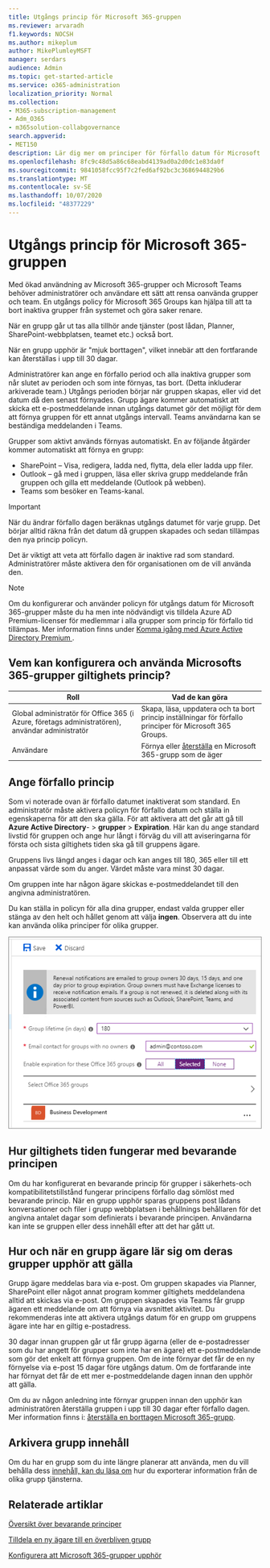 ```yaml
---
title: Utgångs princip för Microsoft 365-gruppen
ms.reviewer: arvaradh
f1.keywords: NOCSH
ms.author: mikeplum
author: MikePlumleyMSFT
manager: serdars
audience: Admin
ms.topic: get-started-article
ms.service: o365-administration
localization_priority: Normal
ms.collection:
- M365-subscription-management
- Adm_O365
- m365solution-collabgovernance
search.appverid:
- MET150
description: Lär dig mer om principer för förfallo datum för Microsoft 365 Groups.
ms.openlocfilehash: 8fc9c48d5a86c68eabd4139ad0a2d0dc1e83da0f
ms.sourcegitcommit: 9841058fcc95f7c2fed6af92bc3c3686944829b6
ms.translationtype: MT
ms.contentlocale: sv-SE
ms.lasthandoff: 10/07/2020
ms.locfileid: "48377229"
---
```

# <a name="microsoft-365-group-expiration-policy"></a>Utgångs princip för Microsoft 365-gruppen

Med ökad användning av Microsoft 365-grupper och Microsoft Teams behöver administratörer och användare ett sätt att rensa oanvända grupper och team. En utgångs policy för Microsoft 365 Groups kan hjälpa till att ta bort inaktiva grupper från systemet och göra saker renare.

När en grupp går ut tas alla tillhör ande tjänster (post lådan, Planner, SharePoint-webbplatsen, teamet etc.) också bort.

När en grupp upphör är "mjuk borttagen", vilket innebär att den fortfarande kan återställas i upp till 30 dagar.

Administratörer kan ange en förfallo period och alla inaktiva grupper som når slutet av perioden och som inte förnyas, tas bort. (Detta inkluderar arkiverade team.) Utgångs perioden börjar när gruppen skapas, eller vid det datum då den senast förnyades. Grupp ägare kommer automatiskt att skicka ett e-postmeddelande innan utgångs datumet gör det möjligt för dem att förnya gruppen för ett annat utgångs intervall. Teams användarna kan se beständiga meddelanden i Teams.

Grupper som aktivt används förnyas automatiskt. En av följande åtgärder kommer automatiskt att förnya en grupp:
- SharePoint – Visa, redigera, ladda ned, flytta, dela eller ladda upp filer.
- Outlook – gå med i gruppen, läsa eller skriva grupp meddelande från gruppen och gilla ett meddelande (Outlook på webben).
- Teams som besöker en Teams-kanal.

> [!IMPORTANT]
> När du ändrar förfallo dagen beräknas utgångs datumet för varje grupp. Det börjar alltid räkna från det datum då gruppen skapades och sedan tillämpas den nya princip policyn.

Det är viktigt att veta att förfallo dagen är inaktive rad som standard. Administratörer måste aktivera den för organisationen om de vill använda den.

> [!NOTE]
> Om du konfigurerar och använder policyn för utgångs datum för Microsoft 365-grupper måste du ha men inte nödvändigt vis tilldela Azure AD Premium-licenser för medlemmar i alla grupper som princip för förfallo tid tillämpas. Mer information finns under [ Komma igång med Azure Active Directory Premium ](https://docs.microsoft.com/azure/active-directory/active-directory-get-started-premium).

## <a name="who-can-configure-and-use-the-microsoft-365-groups-expiration-policy"></a>Vem kan konfigurera och använda Microsofts 365-grupper giltighets princip?

|Roll|Vad de kan göra|
|---------|---------|
|Global administratör för Office 365 (i Azure, företags administratören), användar administratör|Skapa, läsa, uppdatera och ta bort princip inställningar för förfallo principer för Microsoft 365 Groups.|
|Användare|Förnya eller [återställa](https://docs.microsoft.com/azure/active-directory/users-groups-roles/groups-restore-deleted) en Microsoft 365-grupp som de äger|

## <a name="how-to-set-the-expiration-policy"></a>Ange förfallo princip

Som vi noterade ovan är förfallo datumet inaktiverat som standard. En administratör måste aktivera policyn för förfallo datum och ställa in egenskaperna för att den ska gälla. För att aktivera att det går att gå till **Azure Active Directory**-  >  **grupper**  >  **Expiration**. Här kan du ange standard livstid för gruppen och ange hur långt i förväg du vill att aviseringarna för första och sista giltighets tiden ska gå till gruppens ägare.

Gruppens livs längd anges i dagar och kan anges till 180, 365 eller till ett anpassat värde som du anger. Värdet måste vara minst 30 dagar.

Om gruppen inte har någon ägare skickas e-postmeddelandet till den angivna administratören.

Du kan ställa in policyn för alla dina grupper, endast valda grupper eller stänga av den helt och hållet genom att välja **ingen**. Observera att du inte kan använda olika principer för olika grupper.

![Skärm bild av inställningar för förfallo tid för grupper i Azure Active Directory](../media/azure-groups-expiration-settings.png)

## <a name="how-expiry-works-with-the-retention-policy"></a>Hur giltighets tiden fungerar med bevarande principen

Om du har konfigurerat en bevarande princip för grupper i säkerhets-och kompatibilitetstillstånd fungerar principens förfallo dag sömlöst med bevarande princip. När en grupp upphör sparas gruppens post lådans konversationer och filer i grupp webbplatsen i behållnings behållaren för det angivna antalet dagar som definierats i bevarande principen. Användarna kan inte se gruppen eller dess innehåll efter att det har gått ut.

## <a name="how-and-when-a-group-owner-learns-if-their-groups-are-going-to-expire"></a>Hur och när en grupp ägare lär sig om deras grupper upphör att gälla

Grupp ägare meddelas bara via e-post. Om gruppen skapades via Planner, SharePoint eller något annat program kommer giltighets meddelandena alltid att skickas via e-post. Om gruppen skapades via Teams får grupp ägaren ett meddelande om att förnya via avsnittet aktivitet. Du rekommenderas inte att aktivera utgångs datum för en grupp om gruppens ägare inte har en giltig e-postadress.

30 dagar innan gruppen går ut får grupp ägarna (eller de e-postadresser som du har angett för grupper som inte har en ägare) ett e-postmeddelande som gör det enkelt att förnya gruppen. Om de inte förnyar det får de en ny förnyelse via e-post 15 dagar före utgångs datum. Om de fortfarande inte har förnyat det får de ett mer e-postmeddelande dagen innan den upphör att gälla.

Om du av någon anledning inte förnyar gruppen innan den upphör kan administratören återställa gruppen i upp till 30 dagar efter förfallo dagen. Mer information finns i: [återställa en borttagen Microsoft 365-grupp](https://support.office.com/article/restore-a-deleted-office-365-group-b7c66b59-657a-4e1a-8aa0-8163b1f4eb54).

## <a name="archiving-group-contents"></a>Arkivera grupp innehåll

Om du har en grupp som du inte längre planerar att använda, men du vill behålla dess [innehåll, kan du läsa om](end-life-cycle-groups-teams-sites-yammer.md) hur du exporterar information från de olika grupp tjänsterna.

## <a name="related-articles"></a>Relaterade artiklar

[Översikt över bevarande principer](https://support.office.com/article/5e377752-700d-4870-9b6d-12bfc12d2423)

[Tilldela en ny ägare till en överbliven grupp](https://support.office.com/article/86bb3db6-8857-45d1-95c8-f6d540e45732)

[Konfigurera att Microsoft 365-grupper upphör](https://docs.microsoft.com/azure/active-directory/active-directory-groups-lifecycle-azure-portal)
